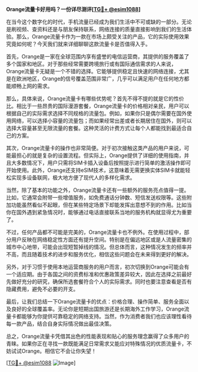 **Orange流量卡好用吗？一份详尽测评[[TG💪+ @esim1088](https://t.me/s/esim1088)]**

在当今这个数字化的时代，手机流量已经成为我们生活中不可或缺的一部分。无论是刷视频、查资料还是与朋友保持联系，网络连接的质量直接影响到我们的生活体验。那么，Orange流量卡作为一款在市场上颇受关注的产品，它的实际使用效果究竟如何呢？今天我们就来详细聊聊这款流量卡是否值得入手。

首先，Orange是一家在全球范围内享有盛誉的电信运营商，其提供的服务覆盖了多个国家和地区。对于那些经常需要跨境旅行或有国际通信需求的人来说，Orange流量卡无疑是一个不错的选择。它能够提供稳定且快速的网络连接，尤其是在欧洲地区，Orange的信号覆盖范围非常广，几乎可以满足用户在任何地方都能顺畅上网的需求。

那么，具体来说，Orange流量卡有哪些优势呢？首先不得不提的就是它的性价比。相比于一些昂贵的国际漫游套餐，Orange流量卡的价格相对亲民，用户可以根据自己的实际需求选择不同规格的流量包。例如，如果你只是偶尔需要在国外使用网络，可以选择小容量的流量包；而如果经常出差或者长期居住在国外，则可以选择大容量甚至无限流量的套餐。这种灵活的计费方式让每个人都能找到最适合自己的方案。

其次，Orange流量卡的操作也非常简便。对于初次接触这类产品的用户来说，可能最担心的就是复杂的设置流程。但实际上，Orange提供了详细的使用指南，并且大多数情况下，用户只需将SIM卡插入设备后按照提示进行简单的激活操作即可开始使用。此外，Orange还支持eSIM技术，这意味着无需更换实体SIM卡就能轻松实现多设备联网，极大地方便了现代人的多样化需求。

当然，除了基本的功能之外，Orange流量卡还有一些额外的服务亮点值得一提。比如，它通常会附带一些增值服务，如免费通话分钟数、短信发送权限等。这些附加功能虽然看似不起眼，但在某些特定场景下却能发挥出意想不到的作用。比如当你在国外遇到紧急情况时，能够通过电话直接联系当地的服务机构就显得尤为重要了。

不过，任何产品都不可能是完美的，Orange流量卡也不例外。在使用过程中，部分用户反映在网络稳定性方面还有提升空间。特别是在偏远地区或是人流量密集的城市中心地带，可能会出现短暂掉线的情况。但总体而言，这种情况发生的频率并不高，而且随着技术的进步和服务优化，相信这些问题会在未来得到更好的解决。

另外，对于习惯于使用本地运营商服务的用户而言，初次切换到Orange可能会有一个适应期。由于各国之间的资费标准和优惠政策差异较大，因此在选择之前最好先做好充分的研究，确保所选套餐符合个人的实际需求。同时也要注意查看是否有隐藏费用，避免不必要的开支。

最后，让我们总结一下Orange流量卡的优点：价格合理、操作简单、服务全面以及良好的全球覆盖率。无论你是短期出国旅游还是长期海外工作学习，Orange流量卡都能够为你提供可靠稳定的网络支持。当然，作为消费者我们也应该理性看待每一款产品，结合自身实际情况做出最佳决策。

总之，Orange流量卡凭借其出色的性能表现和贴心的服务理念赢得了众多用户的青睐。如果你正在寻找一款既能满足日常需求又能应对特殊情况的优质流量卡，不妨试试Orange。相信它不会让你失望！

[[TG💪+ @esim1088](https://t.me/s/esim1088) ![Image](https://i.postimg.cc/4NQfJmqS/Snipaste-2025-05-13-00-14-12.png)]